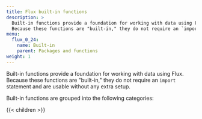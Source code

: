 ```yaml
---
title: Flux built-in functions
description: >
  Built-in functions provide a foundation for working with data using Flux.
  Because these functions are "built-in," they do not require an `import` statement and are usable without any extra setup.
menu:
  flux_0_24:
    name: Built-in
    parent: Packages and functions
weight: 1
---
```


Built-in functions provide a foundation for working with data using Flux.
Because these functions are "built-in," they do not require an `import` statement and are usable without any extra setup.

Built-in functions are grouped into the following categories:

{{< children >}}
